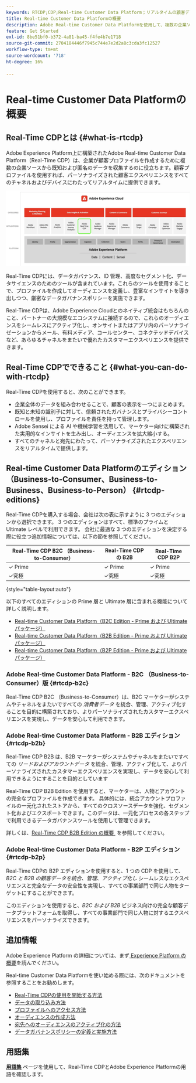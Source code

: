 ```yaml
---
keywords: RTCDP;CDP;Real-time Customer Data Platform；リアルタイムの顧客データプラットフォーム；リアルタイム cdp;cdp；顧客 AI
title: Real-time Customer Data Platformの概要
description: Adobe Real-time Customer Data Platformを使用して、複数の企業ソースから既知および匿名のデータを統合し、顧客プロファイルを作成して、パーソナライズされた顧客エクスペリエンスをすべてのチャネルとデバイスにわたってリアルタイムで提供する方法を説明します。
feature: Get Started
exl-id: 8be51bf0-b372-4a81-ba45-f4fe4b7e1718
source-git-commit: 2704184446f7945c744e7e2d2a8c3cda3fc12527
workflow-type: tm+mt
source-wordcount: '718'
ht-degree: 16%

---
```


# Real-time Customer Data Platformの概要

## Real-Time CDPとは {#what-is-rtcdp}

Adobe Experience Platform上に構築されたAdobe Real-time Customer Data Platform（Real-Time CDP）は、企業が顧客プロファイルを作成するために複数の企業ソースから既知および匿名のデータを収集するのに役立ちます。顧客プロファイルを使用すれば、パーソナライズされた顧客エクスペリエンスをすべてのチャネルおよびデバイスにわたってリアルタイムに提供できます。

![Real-Time CDPが強調表示された、様々なExperience Platformアプリの概要 &#x200B;](/help/rtcdp/assets/platform-apps-overview.png)

Real-Time CDPには、データガバナンス、ID 管理、高度なセグメント化、データサイエンスのためのツールが含まれています。これらのツールを使用することで、プロファイルを作成してオーディエンスを定義し、豊富なインサイトを導き出しつつ、厳密なデータガバナンスポリシーを実施できます。

Real-Time CDPは、Adobe Experience Cloudとのネイティブ統合はもちろんのこと、パートナーの大規模なエコシステムに接続するので、これらのオーディエンスをシームレスにアクティブ化し、オンサイトまたはアプリ内のパーソナライゼーションからメール、有料メディア、コールセンター、コネクテッドデバイスなど、あらゆるチャネルをまたいで優れたカスタマーエクスペリエンスを提供できます。

## Real-Time CDPでできること {#what-you-can-do-with-rtcdp}

Real-Time CDPを使用すると、次のことができます。

* 企業全体のデータを組み合わせることで、顧客の表示を一つにまとめます。
* 既知と未知の識別子に対して、信頼されたガバナンスとプライバシーコントロールを使用し、プロファイルを責任を持って管理します。
* Adobe Sensei による AI や機械学習を活用して、マーケター向けに構築された実用的なインサイトを生み出し、オーディエンスを拡大縮小する。
* すべてのチャネルと宛先にわたって、パーソナライズされたエクスペリエンスをリアルタイムで提供します。

## Real-time Customer Data Platformのエディション（Business-to-Consumer、Business-to-Business、Business-to-Person） {#rtcdp-editions}

Real-Time CDPを購入する場合、会社は次の表に示すように 3 つのエディションから選択できます。 3 つのエディションはすべて、標準のプライムと Ultimate レベルで利用できます。 会社に最適な 3 つのエディションを決定する際に役立つ追加情報については、以下の節を参照してください。

| Real-Time CDP B2C （Business-to-Consumer） | Real-Time CDPの B2B | Real-Time CDP B2P |
|---------|----------|---------|
| ✓ Prime | ✓ Prime | ✓ Prime |
| ✓究極 | ✓究極 | ✓究極 |

{style="table-layout:auto"}

以下のすべてのエディションの Prime 層と Ultimate 層に含まれる機能について詳しく説明します。

* [Real-time Customer Data Platform（B2C Edition - Prime および Ultimate パッケージ） &#x200B;](https://helpx.adobe.com/jp/legal/product-descriptions/real-time-customer-data-platform-b2c-edition-prime-and-ultimate-packages.html)
* [Real-time Customer Data Platform（B2B Edition - Prime および Ultimate パッケージ） &#x200B;](https://helpx.adobe.com/jp/legal/product-descriptions/real-time-customer-data-platform-b2b-edition-prime-and-ultimate-packages.html)
* [Real-time Customer Data Platform（B2P Edition - Prime および Ultimate パッケージ） &#x200B;](https://helpx.adobe.com/jp/legal/product-descriptions/real-time-customer-data-platform-b2p-edition-prime-and-ultimate-packages.html)

### Adobe Real-time Customer Data Platform - B2C （Business-to-Consumer）版 {#rtcdp-b2c}

Real-Time CDP B2C （Business-to-Consumer）は、B2C マーケターがシステムやチャネルをまたいですべての *消費者データ* を統合、管理、アクティブ化することを目的に構築されており、よりパーソナライズされたカスタマーエクスペリエンスを実現し、データを安心して利用できます。

### Adobe Real-time Customer Data Platform - B2B エディション {#rtcdp-b2b}

Real-Time CDP B2B は、B2B マーケターがシステムやチャネルをまたいですべての *リードおよびアカウントデータ* を統合、管理、アクティブ化して、よりパーソナライズされたカスタマーエクスペリエンスを実現し、データを安心して利用できるようにすることを目的としています

Real-Time CDP B2B Edition を使用すると、マーケターは、人物とアカウントの完全なプロファイルを作成できます。 具体的には、統合アカウントプロファイルの一元化されたストアから、すべてのクロスソースデータを強化、セグメント化およびエクスポートできます。このデータは、一元化プロセスの各ステップで利用できるデータガバナンスツールを使用して管理できます。

詳しくは、[Real-Time CDP B2B Edition の概要 &#x200B;](./b2b-overview.md) を参照してください。

### Adobe Real-time Customer Data Platform - B2P エディション {#rtcdp-b2p}

Real-Time CDPの B2P エディションを使用すると、1 つの CDP を使用して、*B2C と B2B の顧客データを統合、管理、アクティブ化し* シームレスなエクスペリエンスと完全なデータの安全性を実現し、すべての事業部門で同じ人物をターゲットにすることができます。

このエディションを使用すると、*B2C および B2B* ビジネス向けの完全な顧客データプラットフォームを取得し、すべての事業部門で同じ人物に対するエクスペリエンスをパーソナライズできます。

## 追加情報

Adobe Experience Platform の詳細については、まず[&#x200B; Experience Platform の概要](../landing/home.md)を読んでください。

Real-time Customer Data Platformを使い始める際には、次のドキュメントを参照することをお勧めします。

* [Real-Time CDPの使用を開始する方法](get-started.md)
* [データの取り込み方法](sources/sources-overview.md)
* [プロファイルへのアクセス方法](profile/profile-overview.md)
* [オーディエンスの作成方法](segmentation/segmentation-overview.md)
* [宛先へのオーディエンスのアクティブ化の方法](destinations/overview.md)
* [データガバナンスポリシーの定義と実施方法](privacy/data-governance-overview.md)

## 用語集

[**用語集**](/help/landing/glossary.md) ページを使用して、Real-Time CDPとAdobe Experience Platformの用語を確認します。
